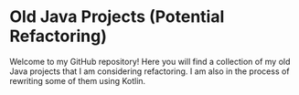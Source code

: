 # Old Java Projects (Potential Refactoring)

Welcome to my GitHub repository! Here you will find a collection of my old Java projects that I am considering refactoring. I am also in the process of rewriting some of them using Kotlin.

